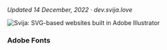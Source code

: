 [logo]: http://files.svija.love/github/readme-logo.png "Svija: SVG-based websites built in Adobe Illustrator"

*Updated 14 December, 2022 · dev.svija.love*

![Svija: SVG-based websites built in Adobe Illustrator][logo]

### Adobe Fonts
